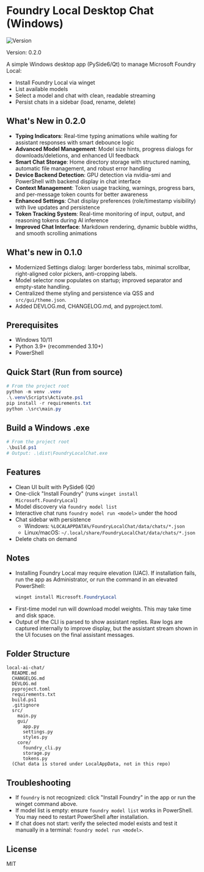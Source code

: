 # Foundry Local Desktop Chat (Windows)

![Version](https://img.shields.io/badge/version-0.2.0-blue)

Version: 0.2.0

A simple Windows desktop app (PySide6/Qt) to manage Microsoft Foundry Local:
- Install Foundry Local via winget
- List available models
- Select a model and chat with clean, readable streaming
- Persist chats in a sidebar (load, rename, delete)

## What's New in 0.2.0
- **Typing Indicators**: Real-time typing animations while waiting for assistant responses with smart debounce logic
- **Advanced Model Management**: Model size hints, progress dialogs for downloads/deletions, and enhanced UI feedback
- **Smart Chat Storage**: Home directory storage with structured naming, automatic file management, and robust error handling
- **Device Backend Detection**: GPU detection via nvidia-smi and PowerShell with backend display in chat interface
- **Context Management**: Token usage tracking, warnings, progress bars, and per-message token counts for better awareness
- **Enhanced Settings**: Chat display preferences (role/timestamp visibility) with live updates and persistence
- **Token Tracking System**: Real-time monitoring of input, output, and reasoning tokens during AI inference
- **Improved Chat Interface**: Markdown rendering, dynamic bubble widths, and smooth scrolling animations

## What's new in 0.1.0
- Modernized Settings dialog: larger borderless tabs, minimal scrollbar, right-aligned color pickers, anti-cropping labels.
- Model selector now populates on startup; improved separator and empty-state handling.
- Centralized theme styling and persistence via QSS and `src/gui/theme.json`.
- Added DEVLOG.md, CHANGELOG.md, and pyproject.toml.

## Prerequisites
- Windows 10/11
- Python 3.9+ (recommended 3.10+)
- PowerShell

## Quick Start (Run from source)
```powershell
# From the project root
python -m venv .venv
.\.venv\Scripts\Activate.ps1
pip install -r requirements.txt
python .\src\main.py
```

## Build a Windows .exe
```powershell
# From the project root
.\build.ps1
# Output: .\dist\FoundryLocalChat.exe
```

## Features
- Clean UI built with PySide6 (Qt)
- One-click "Install Foundry" (runs `winget install Microsoft.FoundryLocal`)
- Model discovery via `foundry model list`
- Interactive chat runs `foundry model run <model>` under the hood
- Chat sidebar with persistence
  - Windows: `%LOCALAPPDATA%/FoundryLocalChat/data/chats/*.json`
  - Linux/macOS: `~/.local/share/FoundryLocalChat/data/chats/*.json`
- Delete chats on demand

## Notes
- Installing Foundry Local may require elevation (UAC). If installation fails, run the app as Administrator, or run the command in an elevated PowerShell:
  ```powershell
  winget install Microsoft.FoundryLocal
  ```
- First-time model run will download model weights. This may take time and disk space.
- Output of the CLI is parsed to show assistant replies. Raw logs are captured internally to improve display, but the assistant stream shown in the UI focuses on the final assistant messages.

## Folder Structure
```
local-ai-chat/
  README.md
  CHANGELOG.md
  DEVLOG.md
  pyproject.toml
  requirements.txt
  build.ps1
  .gitignore
  src/
    main.py
    gui/
      app.py
      settings.py
      styles.py
    core/
      foundry_cli.py
      storage.py
      tokens.py
  (Chat data is stored under LocalAppData, not in this repo)
```

## Troubleshooting
- If `foundry` is not recognized: click "Install Foundry" in the app or run the winget command above.
- If model list is empty: ensure `foundry model list` works in PowerShell. You may need to restart PowerShell after installation.
- If chat does not start: verify the selected model exists and test it manually in a terminal: `foundry model run <model>`.

## License
MIT
